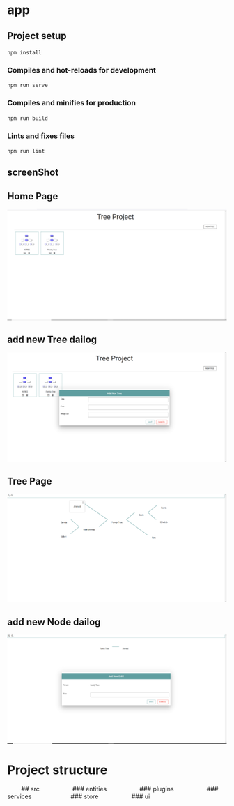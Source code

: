 # app

## Project setup
```
npm install
```

### Compiles and hot-reloads for development
```
npm run serve
```

### Compiles and minifies for production
```
npm run build
```

### Lints and fixes files
```
npm run lint
```
## screenShot 
## Home Page

![alt text](https://github.com/mohammed-elhabib/app-tree/blob/main/screenshot/Home.PNG?raw=true)

## add new Tree dailog

![alt text](https://github.com/mohammed-elhabib/app-tree/blob/main/screenshot/add-new-tree.PNG?raw=true)

## Tree Page

![alt text](https://github.com/mohammed-elhabib/app-tree/blob/main/screenshot/tree.PNG?raw=true)

## add new Node dailog

![alt text](https://github.com/mohammed-elhabib/app-tree/blob/main/screenshot/add-new%20child.PNG?raw=true)

# Project structure
 &emsp; &emsp;## src
  &emsp; &emsp; &emsp; &emsp; ### entities
  &emsp; &emsp; &emsp; &emsp;  ### plugins
 &emsp; &emsp; &emsp; &emsp; ### services 
  &emsp; &emsp;&emsp; &emsp; &emsp; ### store
 &emsp; &emsp; &emsp; &emsp;  ### ui
